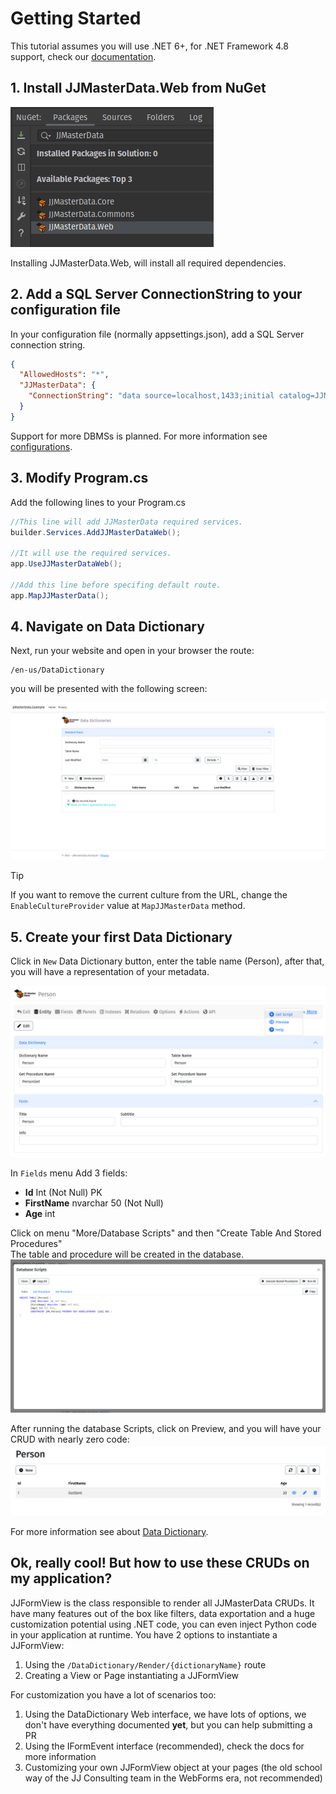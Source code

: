 # Getting Started

This tutorial assumes you will use .NET 6+, for .NET Framework 4.8 support,
check our [documentation](miscellaneous/netframework.md).

## 1. Install JJMasterData.Web from NuGet
![JJMasterData Nuget](../media/NuGet.png)

Installing JJMasterData.Web, will install all required dependencies.

## 2. Add a SQL Server ConnectionString to your configuration file
In your configuration file (normally appsettings.json), add a SQL Server connection string. 

```json
{
  "AllowedHosts": "*",
  "JJMasterData": {
    "ConnectionString": "data source=localhost,1433;initial catalog=JJMasterData;Integrated Security=True"
  }
}
```
Support for more DBMSs is planned. 
For more information see [configurations](configurations.md).

## 3. Modify Program.cs
Add the following lines to your Program.cs
```csharp
//This line will add JJMasterData required services.
builder.Services.AddJJMasterDataWeb();

//It will use the required services.
app.UseJJMasterDataWeb();

//Add this line before specifing default route.
app.MapJJMasterData();
```

## 4. Navigate on Data Dictionary
Next, run your website and open in your browser the route:
```
/en-us/DataDictionary
```
you will be presented with the following screen:

![DataDictionaries Home](../media/DataDictionariesHome.png)

> [!TIP] 
> If you want to remove the current culture from the URL, change the `EnableCultureProvider` value at `MapJJMasterData` method.

## 5. Create your first Data Dictionary
Click in `New` Data Dictionary button, enter the table name (Person), after that, you will have a representation of your metadata.

![Person Data Dictionary](../media/PersonDataDictionary.png)

In `Fields` menu Add 3 fields:
 - **Id** Int (Not Null) PK
 - **FirstName** nvarchar 50 (Not Null)
 - **Age** int

Click on menu "More/Database Scripts" and then "Create Table And Stored Procedures"<br>
The table and procedure will be created in the database.
![Person Scripts.png](../media/PersonScripts.png)

After running the database Scripts, click on Preview, 
and you will have your CRUD with nearly zero code:
![Person CRUD](../media/PersonCRUD.png)

For more information see about [Data Dictionary](tutorials/creating_data_dictionary.md).

## Ok, really cool! But how to use these CRUDs on my application?
JJFormView is the class responsible to render all JJMasterData CRUDs. It have many features out of the box like filters, data exportation and
a huge customization potential using .NET code, you can even inject Python code in your application at runtime.
You have 2 options to instantiate a JJFormView:

1. Using the `/DataDictionary/Render/{dictionaryName}` route
2. Creating a View or Page instantiating a JJFormView

For customization you have a lot of scenarios too:
1. Using the DataDictionary Web interface, we have lots of options, we don't have everything documented **yet**, but you can help submitting a PR
2. Using the IFormEvent interface (recommended), check the docs for more information
3. Customizing your own JJFormView object at your pages (the old school way of the JJ Consulting team in the WebForms era, not recommended)
